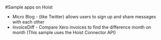 #Sample apps on Hoist

- Micro Blog - (like Twitter) allows users to sign up and share messages with each other
- InvoiceDiff - Compare Xero invoices to find the difference month on month (This sample uses the Hoist Connector API)
